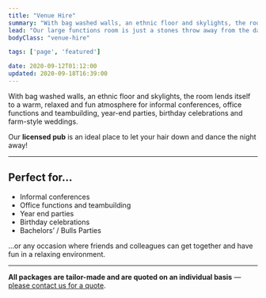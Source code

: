 ```yaml
---
title: "Venue Hire"
summary: "With bag washed walls, an ethnic floor and skylights, the room lends itself to a warm, relaxed and fun atmosphere for informal conferences, office functions and teambuilding, year-end parties, birthday celebrations and farm-style weddings."
lead: "Our large functions room is just a stones throw away from the dam and shaded by a beautiful Willow tree."
bodyClass: "venue-hire"

tags: ['page', 'featured']

date: 2020-09-12T01:12:00
updated: 2020-09-18T16:39:00
---
```


With bag washed walls, an ethnic floor and skylights, the room lends itself to a warm, relaxed and fun atmosphere for informal conferences, office functions and teambuilding, year-end parties, birthday celebrations and farm-style weddings.

Our **licensed pub** is an ideal place to let your hair down and dance the night away!

---

## Perfect for&hellip;

* Informal conferences
* Office functions and teambuilding
* Year end parties
* Birthday celebrations
* Bachelors’ / Bulls Parties

&hellip;or any occasion where friends and colleagues can get together and have fun in a relaxing environment.

---

**All packages are tailor-made and are quoted on an individual basis** &mdash; [please contact us for a quote][1]</a>.

[1]: /contact
